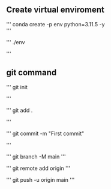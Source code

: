 ## Create virtual enviroment

'''
conda create -p env python=3.11.5 -y   
'''


''' 
./env 

'''

## git command

''' 
git init 

'''

'''
git add .

'''

'''
git commit -m "First commit"

'''

'''
git branch -M main
'''

'''
git remote add origin <Your git Repository url>
'''

'''
git push -u origin main
'''
